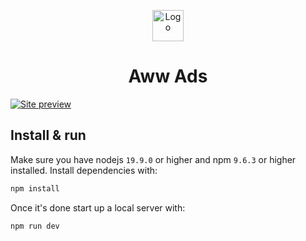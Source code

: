 <p align="center">
  <img src="/public/favicon.svg" width="50" alt="Logo" />
</p>
<h1 align="center">Aww Ads</h1>

[![Site preview](<img width="1512" height="855" alt="image" src="https://github.com/user-attachments/assets/cbde3501-7f73-4825-bca4-5330af5cd8ae" />
)](https://awwads.in)

## Install & run

Make sure you have nodejs `19.9.0` or higher and npm `9.6.3` or higher installed. Install dependencies with:

```bash
npm install
```

Once it's done start up a local server with:

```bash
npm run dev
```
